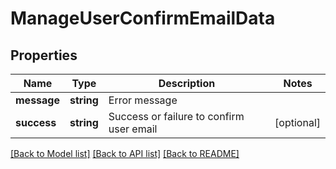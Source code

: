 # ManageUserConfirmEmailData

## Properties
Name | Type | Description | Notes
------------ | ------------- | ------------- | -------------
**message** | **string** | Error message | 
**success** | **string** | Success or failure to confirm user email | [optional] 

[[Back to Model list]](../README.md#documentation-for-models) [[Back to API list]](../README.md#documentation-for-api-endpoints) [[Back to README]](../README.md)


